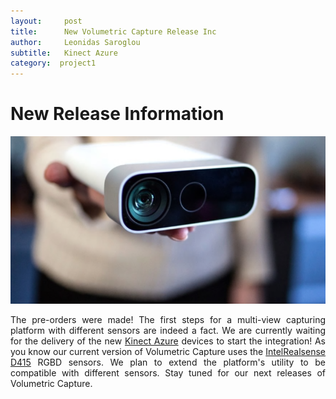 ```yaml
---
layout:     post
title:      New Volumetric Capture Release Inc
author:     Leonidas Saroglou
subtitle:  	Kinect Azure
category:  project1
---
```

<!-- Start Writing Below in Markdown -->

# New Release Information

![alt text](https://github.com/VCL3D/vcl3d.github.io/blob/master/img/azure_image.png?raw=true "Azure")

<div style = "text-align: justify;">
The pre-orders were made! 
The first steps for a multi-view capturing platform with different sensors are indeed a fact.
We are currently waiting for the delivery of the new <a href="https://en.wikipedia.org/wiki/Azure_Kinect">Kinect Azure</a> devices to start the integration!
As you know our current version of Volumetric Capture uses the <a href="https://www.intelrealsense.com/depth-camera-d415/">IntelRealsense D415</a> RGBD sensors. We 
plan to extend the platform's utility to be compatible with different sensors. Stay tuned for our next
releases of Volumetric Capture.
</div>
